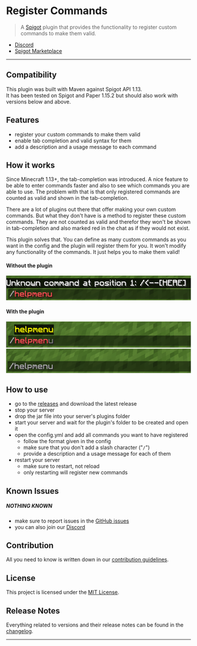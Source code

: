 # **Register Commands**

> A [Spigot] plugin that provides the functionality to register custom commands to make them valid.

- [Discord]
- [Spigot Marketplace]

---

## **Compatibility**
This plugin was built with Maven against Spigot API 1.13.<br>
It has been tested on Spigot and Paper 1.15.2 but should also work with versions below and above.


## **Features**

- register your custom commands to make them valid
- enable tab completion and valid syntax for them
- add a description and a usage message to each command


## **How it works**
Since Minecraft 1.13+, the tab-completion was introduced. A nice feature to be able to enter commands faster and also to see which commands you are able to use.
The problem with that is that only registered commands are counted as valid and shown in the tab-completion.

There are a lot of plugins out there that offer making your own custom commands. But what they don't have is a method to register these custom commands. They are not counted as valid and therefor they won't be shown in tab-completion and also marked red in the chat as if they would not exist.

This plugin solves that. You can define as many custom commands as you want in the config and the plugin will register them for you. It won't modify any functionality of the commands. It just helps you to make them valid!

#### Without the plugin
![withoutPlugin]

#### With the plugin
![withPlugin1]<br>
![withPlugin2]


## **How to use**
- go to the [releases] and download the latest release
- stop your server
- drop the jar file into your server's plugins folder
- start your server and wait for the plugin's folder to be created and open it
- open the config.yml and add all commands you want to have registered
  - follow the format given in the config
  - make sure that you don't add a slash character ("`/`")
  - provide a description and a usage message for each of them
- restart your server
  - make sure to restart, not reload
  - only restarting will register new commands


## **Known Issues**

##### NOTHING KNOWN
- make sure to report issues in the [GitHub issues][Issues]
- you can also join our [Discord]


## **Contribution**

All you need to know is written down in our [contribution guidelines][Contribution].


## **License**

This project is licensed under the [MIT License][License].


## **Release Notes**

Everything related to versions and their release notes can be found in the [changelog][Changelog].

---

<!-- Links -->
[Spigot]: https://www.spigotmc.org/
[Discord]: https://discordapp.com/invite/Q3qxws6
[Spigot Marketplace]: https://www.spigotmc.org/resources/registercommands.75791/
[releases]: https://github.com/RLNT/spigot-registercommands/releases
[Issues]: https://github.com/RLNT/spigot-registercommands/issues
[Contribution]: CONTRIBUTING.md
[License]: LICENSE.md
[Changelog]: CHANGELOG.md

<!-- Images -->
[withoutPlugin]: images/withoutPlugin.png
[withPlugin1]: images/withPlugin1.png
[withPlugin2]: images/withPlugin2.png
